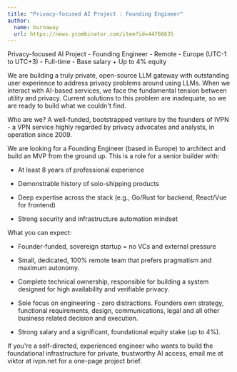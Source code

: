 ```yaml
---
title: "Privacy-focused AI Project : Founding Engineer"
author:
  name: burnaway
  url: https://news.ycombinator.com/item?id=44766635
---
```

Privacy-focused AI Project - Founding Engineer - Remote - Europe (UTC-1 to UTC+3) - Full-time - Base salary + Up to 4% equity

We are building a truly private, open-source LLM gateway with outstanding user experience to address privacy problems around using LLMs. When we interact with AI-based services, we face the fundamental tension between utility and privacy. Current solutions to this problem are inadequate, so we are ready to build what we couldn&#x27;t find.

Who are we? A well-funded, bootstrapped venture by the founders of IVPN - a VPN service highly regarded by privacy advocates and analysts, in operation since 2009.

We are looking for a Founding Engineer (based in Europe) to architect and build an MVP from the ground up. This is a role for a senior builder with:

- At least 8 years of professional experience

- Demonstrable history of solo-shipping products

- Deep expertise across the stack (e.g., Go&#x2F;Rust for backend, React&#x2F;Vue for frontend)

- Strong security and infrastructure automation mindset

What you can expect:

- Founder-funded, sovereign startup = no VCs and external pressure

- Small, dedicated, 100% remote team that prefers pragmatism and maximum autonomy.

- Complete technical ownership, responsible for building a system designed for high availability and verifiable privacy.

- Sole focus on engineering - zero distractions. Founders own strategy, functional requirements, design, communications, legal and all other business related decision and execution.

- Strong salary and a significant, foundational equity stake (up to 4%).

If you&#x27;re a self-directed, experienced engineer who wants to build the foundational infrastructure for private, trustworthy AI access, email me at viktor at ivpn.net for a one-page project brief.
<JobApplication />
